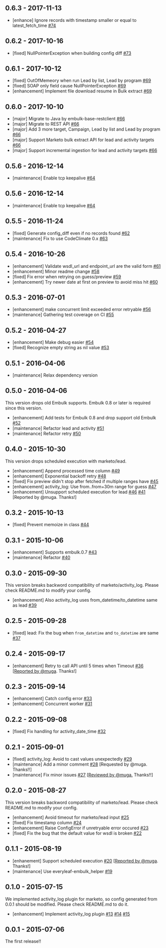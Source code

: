 ## 0.6.3 - 2017-11-13
* [enhance] Ignore records with timestamp smaller or equal to latest_fetch_time  [#74](https://github.com/treasure-data/embulk-input-marketo/pull/74)

## 0.6.2 - 2017-10-16
* [fixed] NullPointerException when building config diff [#73](https://github.com/treasure-data/embulk-input-marketo/pull/73)

## 0.6.1 - 2017-10-12
* [fixed] OutOfMemeory when run Lead by list, Lead by program   [#69](https://github.com/treasure-data/embulk-input-marketo/pull/69)
* [fixed] SOAP only field cause NullPointerException [#69](https://github.com/treasure-data/embulk-input-marketo/pull/69)
* [enhancement] Implement file download resume in Bulk extract [#69](https://github.com/treasure-data/embulk-input-marketo/pull/69)

## 0.6.0 - 2017-10-10
* [major] Migrate to Java by embulk-base-restclient [#66](https://github.com/treasure-data/embulk-input-marketo/pull/66)
* [major] Migrate to REST API [#66](https://github.com/treasure-data/embulk-input-marketo/pull/66)
* [major] Add 3 more target, Campaign, Lead by list and Lead by program [#66](https://github.com/treasure-data/embulk-input-marketo/pull/66)
* [major] Support Marketo bulk extract API for lead and activity targets [#66](https://github.com/treasure-data/embulk-input-marketo/pull/66)
* [major] Support incremental ingestion for lead and activity targets [#66](https://github.com/treasure-data/embulk-input-marketo/pull/66)

## 0.5.6 - 2016-12-14
* [maintenance] Enable tcp keepalive [#64](https://github.com/treasure-data/embulk-input-marketo/pull/64)

## 0.5.6 - 2016-12-14
* [maintenance] Enable tcp keepalive [#64](https://github.com/treasure-data/embulk-input-marketo/pull/64)

## 0.5.5 - 2016-11-24
* [fixed] Generate config_diff even if no records found [#62](https://github.com/treasure-data/embulk-input-marketo/pull/62)
* [maintenance] Fix to use CodeClimate 0.x [#63](https://github.com/treasure-data/embulk-input-marketo/pull/63)

## 0.5.4 - 2016-10-26
* [enhancement] Validate wsdl_url and endpoint_url are the valid form [#61](https://github.com/treasure-data/embulk-input-marketo/pull/61)
* [enhancement] Minor readme change [#58](https://github.com/treasure-data/embulk-input-marketo/pull/58)
* [fixed] Fix error when retrying on guess/preview [#59](https://github.com/treasure-data/embulk-input-marketo/pull/59)
* [enhancement] Try newer date at first on preview to avoid miss hit [#60](https://github.com/treasure-data/embulk-input-marketo/pull/60)

## 0.5.3 - 2016-07-01

* [enhancement] make concurrent limit exceeded error retryable [#56](https://github.com/treasure-data/embulk-input-marketo/pull/56)
* [maintenance] Gathering test coverage on CI [#55](https://github.com/treasure-data/embulk-input-marketo/pull/55)

## 0.5.2 - 2016-04-27
* [enhancement] Make debug easier [#54](https://github.com/treasure-data/embulk-input-marketo/pull/54)
* [fixed] Recognize empty string as nil value [#53](https://github.com/treasure-data/embulk-input-marketo/pull/53)

## 0.5.1 - 2016-04-06

* [maintenance] Relax dependency version

## 0.5.0 - 2016-04-06

This version drops old Embulk supports. Embulk 0.8 or later is required since this version.

* [enhancement] Add tests for Embulk 0.8 and drop support old Embulk [#52](https://github.com/treasure-data/embulk-input-marketo/pull/52)
* [maintenance] Refactor lead and activity [#51](https://github.com/treasure-data/embulk-input-marketo/pull/51)
* [maintenance] Refactor retry [#50](https://github.com/treasure-data/embulk-input-marketo/pull/50)

## 0.4.0 - 2015-10-30

This version drops scheduled execution with marketo/lead.

* [enhancement] Append processed time column [#49](https://github.com/treasure-data/embulk-input-marketo/pull/49)
* [enhancement] Exponential backoff retry [#48](https://github.com/treasure-data/embulk-input-marketo/pull/48)
* [fixed] Fix preview didn't stop after fetched if multiple ranges have [#45](https://github.com/treasure-data/embulk-input-marketo/pull/45)
* [enhancement] activity_log: Use from..from+30m range for guess [#47](https://github.com/treasure-data/embulk-input-marketo/pull/47)
* [enhancement] Unsupport scheduled execution for lead [#46](https://github.com/treasure-data/embulk-input-marketo/pull/46) [#41](https://github.com/treasure-data/embulk-input-marketo/pull/41) [Reported by @muga. Thanks!]

## 0.3.2 - 2015-10-13

* [fixed] Prevent memoize in class [#44](https://github.com/treasure-data/embulk-input-marketo/pull/44)

## 0.3.1 - 2015-10-06

* [enhancement] Supports embulk.0.7 [#43](https://github.com/treasure-data/embulk-input-marketo/pull/43)
* [maintenance] Refactor [#40](https://github.com/treasure-data/embulk-input-marketo/pull/40)

## 0.3.0 - 2015-09-30

This version breaks backword compatibility of marketo/activity_log. Please check README.md to modify your config.

* [enhancement] Also activity_log uses from_datetime/to_datetime same as lead [#39](https://github.com/treasure-data/embulk-input-marketo/pull/39)

## 0.2.5 - 2015-09-28

* [fixed] lead: Fix the bug when `from_datetime` and `to_datetime` are same [#37](https://github.com/treasure-data/embulk-input-marketo/pull/37)

## 0.2.4 - 2015-09-17

* [enhancement] Retry to call API until 5 times when Timeout [#36](https://github.com/treasure-data/embulk-input-marketo/pull/36) [[Reported by @muga](https://github.com/treasure-data/embulk-input-marketo/issues/34). Thanks!]

## 0.2.3 - 2015-09-14

* [enhancement] Catch config error [#33](https://github.com/treasure-data/embulk-input-marketo/pull/33)
* [enhancement] Concurrent worker [#31](https://github.com/treasure-data/embulk-input-marketo/pull/31)

## 0.2.2 - 2015-09-08

* [fixed] Fix handling for activity_date_time [#32](https://github.com/treasure-data/embulk-input-marketo/pull/32)

## 0.2.1 - 2015-09-01

* [fixed] activity_log: Avoid to cast values unexpectedly [#29](https://github.com/treasure-data/embulk-input-marketo/pull/29)
* [maintenance] Add a minor comment [#28](https://github.com/treasure-data/embulk-input-marketo/pull/28) [Requested by @muga. Thanks!!]
* [maintenance] Fix minor issues [#27](https://github.com/treasure-data/embulk-input-marketo/pull/27) [[Reviewed by @muga.](https://github.com/treasure-data/embulk-input-marketo/pull/25#issuecomment-135570967) Thanks!!]

## 0.2.0 - 2015-08-27

This version breaks backword compatibility of marketo/lead. Please check README.md to modify your config.

* [enhancement] Avoid timeout for marketo/lead input [#25](https://github.com/treasure-data/embulk-input-marketo/pull/25)
* [fixed] Fix timestamp column [#24](https://github.com/treasure-data/embulk-input-marketo/pull/24)
* [enhancement] Raise ConfigError if unretryable error occured [#23](https://github.com/treasure-data/embulk-input-marketo/pull/23)
* [fixed] Fix the bug that the default value for wsdl is broken [#22](https://github.com/treasure-data/embulk-input-marketo/pull/22)

## 0.1.1 - 2015-08-19

* [enhanement] Support scheduled execution [#20](https://github.com/treasure-data/embulk-input-marketo/pull/20) [[Reported by @muga](https://github.com/treasure-data/embulk-input-marketo/issues/18). Thanks!]
* [maintenance] Use everyleaf-embulk_helper [#19](https://github.com/treasure-data/embulk-input-marketo/pull/19)

## 0.1.0 - 2015-07-15

We implemented activity_log plugin for marketo, so config generated from 0.0.1 should be modified. Please check README.md to do it.

* [enhancement] Implement activity_log plugin [#13](https://github.com/treasure-data/embulk-input-marketo/pull/13) [#14](https://github.com/treasure-data/embulk-input-marketo/pull/14) [#15](https://github.com/treasure-data/embulk-input-marketo/pull/15)

## 0.0.1 - 2015-07-06

The first release!!
